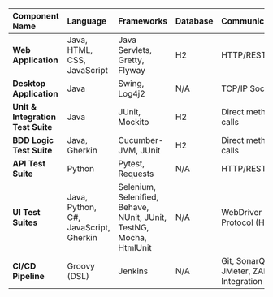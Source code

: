 | Component Name | Language | Frameworks | Database | Communication | Patterns |
| :--- | :--- | :--- | :--- | :--- | :--- |
| **Web Application** | Java, HTML, CSS, JavaScript | Java Servlets, Gretty, Flyway | H2 | HTTP/REST | Data Access Object (DAO) |
| **Desktop Application** | Java | Swing, Log4j2 | N/A | TCP/IP Sockets | Model-View-Controller (MVC) |
| **Unit & Integration Test Suite** | Java | JUnit, Mockito | H2 | Direct method calls | Test-Driven Development (TDD) |
| **BDD Logic Test Suite** | Java, Gherkin | Cucumber-JVM, JUnit | H2 | Direct method calls | Behavior-Driven Development (BDD) |
| **API Test Suite** | Python | Pytest, Requests | N/A | HTTP/REST | Black Box Testing |
| **UI Test Suites** | Java, Python, C#, JavaScript, Gherkin | Selenium, Selenified, Behave, NUnit, JUnit, TestNG, Mocha, HtmlUnit | N/A | WebDriver Protocol (HTTP) | Page Object Model (POM), BDD |
| **CI/CD Pipeline** | Groovy (DSL) | Jenkins | N/A | Git, SonarQube, JMeter, ZAP Integration | Continuous Integration/Continuous Delivery (CI/CD) |